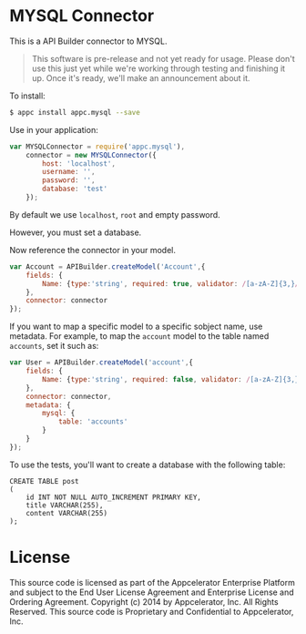 # MYSQL Connector

This is a API Builder connector to MYSQL.

> This software is pre-release and not yet ready for usage.  Please don't use this just yet while we're working through testing and finishing it up. Once it's ready, we'll make an announcement about it.

To install:

```bash
$ appc install appc.mysql --save
```

Use in your application:

```javascript
var MYSQLConnector = require('appc.mysql'),
	connector = new MYSQLConnector({
		host: 'localhost',
		username: '',
		password: '',
		database: 'test'
	});
```

By default we use `localhost`, `root` and empty password.

However, you must set a database.

Now reference the connector in your model.

```javascript
var Account = APIBuilder.createModel('Account',{
	fields: {
		Name: {type:'string', required: true, validator: /[a-zA-Z]{3,}/ }
	},
	connector: connector
});
```

If you want to map a specific model to a specific sobject name, use metadata.  For example, to map the `account` model to the table named `accounts`, set it such as:

```javascript
var User = APIBuilder.createModel('account',{
	fields: {
		Name: {type:'string', required: false, validator: /[a-zA-Z]{3,}/ }
	},
	connector: connector,
	metadata: {
		mysql: {
			table: 'accounts'
		}
	}
});
```

To use the tests, you'll want to create a database with the following table:

```
CREATE TABLE post
(
	id INT NOT NULL AUTO_INCREMENT PRIMARY KEY,
	title VARCHAR(255),
	content VARCHAR(255)
);
```

# License

This source code is licensed as part of the Appcelerator Enterprise Platform and subject to the End User License Agreement and Enterprise License and Ordering Agreement. Copyright (c) 2014 by Appcelerator, Inc. All Rights Reserved. This source code is Proprietary and Confidential to Appcelerator, Inc.
